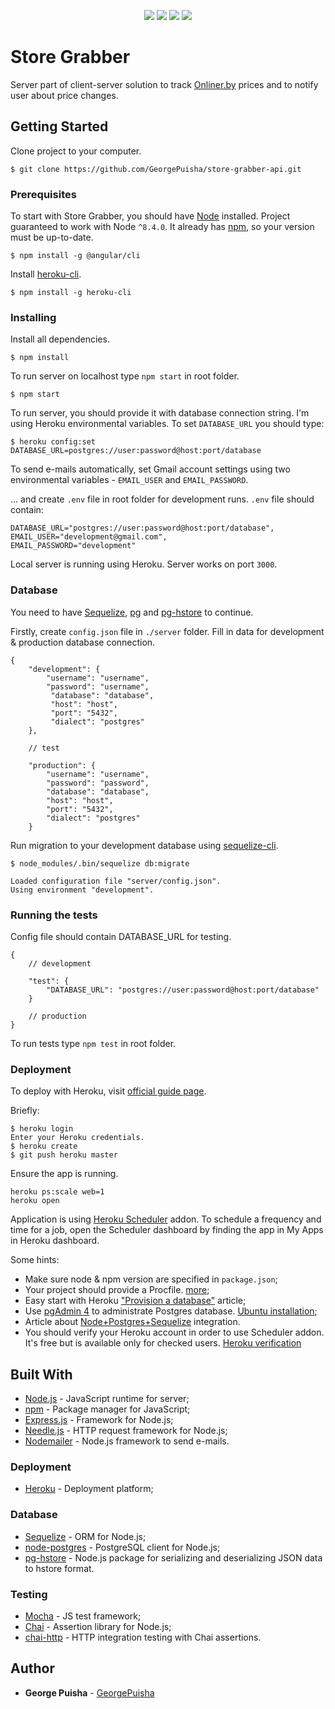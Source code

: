 <p align="center">
    <a href="https://codeclimate.com/github/GeorgePuisha/store-grabber-api/maintainability"><img src="https://api.codeclimate.com/v1/badges/5bb35d5b9602a3848000/maintainability"/></a>
    <a class="badge-align" href="https://www.codacy.com/app/GeorgePuisha/store-grabber-api?utm_source=github.com&amp;utm_medium=referral&amp;utm_content=GeorgePuisha/store-grabber-api&amp;utm_campaign=Badge_Grade"><img src="https://api.codacy.com/project/badge/Grade/ddbcf467167540bdb02d55eb1d5c206d"/></a>
    <a href="https://circleci.com/gh/GeorgePuisha/store-grabber-api"><img src="https://circleci.com/gh/GeorgePuisha/store-grabber-api/tree/master.svg?style=shield" /></a>
    <a href="https://travis-ci.org/GeorgePuisha/store-grabber-api"><img src="https://travis-ci.org/GeorgePuisha/store-grabber-api.svg?branch=master" /></a>
</p>

# Store Grabber

Server part of client-server solution to track [Onliner.by](https://catalog.onliner.by/) prices and to notify user about price changes.

## Getting Started

Clone project to your computer.

```
$ git clone https://github.com/GeorgePuisha/store-grabber-api.git
```
### Prerequisites

To start with Store Grabber, you should have [Node](https://nodejs.org/en/download/package-manager/) installed. Project guaranteed to work with Node `^8.4.0`. It already has [npm](https://github.com/npm/npm), so your version must be up-to-date.

```
$ npm install -g @angular/cli
```

Install [heroku-cli](https://devcenter.heroku.com/articles/heroku-cli).

```
$ npm install -g heroku-cli
```

### Installing

Install all dependencies.

```
$ npm install
```

To run server on localhost type `npm start` in root folder.

```
$ npm start
```

To run server, you should provide it with database connection string. I'm using Heroku environmental variables. To set `DATABASE_URL` you should type:

```
$ heroku config:set DATABASE_URL=postgres://user:password@host:port/database
```

To send e-mails automatically, set Gmail account settings using two environmental variables - `EMAIL_USER` and `EMAIL_PASSWORD`.

... and create `.env` file in root folder for development runs. `.env` file should contain:

```
DATABASE_URL="postgres://user:password@host:port/database",
EMAIL_USER="development@gmail.com",
EMAIL_PASSWORD="development"
```

Local server is running using Heroku. Server works on port `3000`.

### Database

You need to have [Sequelize](http://docs.sequelizejs.com/), [pg](https://github.com/brianc/node-postgres) and [pg-hstore](https://github.com/scarney81/pg-hstore) to continue.

Firstly, create `config.json` file in `./server` folder. Fill in data for development & production database connection.

```
{
    "development": {
        "username": "username",
        "password": "username",
         "database": "database",
         "host": "host",
         "port": "5432",
         "dialect": "postgres"
    },

    // test

    "production": {
        "username": "username",
        "password": "password",
        "database": "database",
        "host": "host",
        "port": "5432",
        "dialect": "postgres"
    }
```

Run migration to your development database using [sequelize-cli](https://github.com/sequelize/cli).

```
$ node_modules/.bin/sequelize db:migrate

Loaded configuration file "server/config.json".
Using environment "development".
```

### Running the tests

Config file should contain DATABASE_URL for testing.

```
{
    // development

    "test": {
        "DATABASE_URL": "postgres://user:password@host:port/database"
    }

    // production
}

```

To run tests type `npm test` in root folder.

### Deployment

To deploy with Heroku, visit [official guide page](https://devcenter.heroku.com/articles/git).

Briefly:

```
$ heroku login
Enter your Heroku credentials.
$ heroku create
$ git push heroku master
```

Ensure the app is running.

```
heroku ps:scale web=1
heroku open
```

Application is using [Heroku Scheduler](https://elements.heroku.com/addons/scheduler) addon. To schedule a frequency and time for a job, open the Scheduler dashboard by finding the app in My Apps in Heroku dashboard.

Some hints:

* Make sure node & npm version are specified in `package.json`;
* Your project should provide a Procfile. [more](https://devcenter.heroku.com/articles/getting-started-with-nodejs#define-a-procfile);
* Easy start with Heroku ["Provision a database"](https://devcenter.heroku.com/articles/getting-started-with-nodejs#provision-a-database) article;
* Use [pgAdmin 4](https://www.pgadmin.org/) to administrate Postgres database. [Ubuntu installation](https://romantelychko.com/blog/1585/);
* Article about [Node+Postgres+Sequelize](http://mherman.org/blog/2015/10/22/node-postgres-sequelize/#.WhQ5FxZRVhE) integration.
* You should verify your Heroku account in order to use Scheduler addon. It's free but is available only for checked users. [Heroku verification](https://devcenter.heroku.com/articles/account-verification)

## Built With

* [Node.js](https://github.com/nodejs/node) - JavaScript runtime for server;
* [npm](https://github.com/npm/npm) - Package manager for JavaScript;
* [Express.js](https://github.com/expressjs/express) - Framework for Node.js;
* [Needle.js](https://github.com/tomas/needle) - HTTP request framework for Node.js;
* [Nodemailer](https://github.com/nodemailer/nodemailer) - Node.js framework to send e-mails.

### Deployment

* [Heroku](https://www.heroku.com/home) - Deployment platform;

### Database

* [Sequelize](http://docs.sequelizejs.com/) - ORM for Node.js;
* [node-postgres](https://github.com/brianc/node-postgres) - PostgreSQL client for Node.js;
* [pg-hstore](https://github.com/scarney81/pg-hstore) - Node.js package for serializing and deserializing JSON data to hstore format.

### Testing

* [Mocha](https://github.com/mochajs/mocha) - JS test framework;
* [Chai](https://github.com/chaijs/chai) - Assertion library for Node.js;
* [chai-http](https://github.com/chaijs/chai-http) - HTTP integration testing with Chai assertions.

## Author

* **George Puisha** - [GeorgePuisha](https://github.com/GeorgePuisha)
